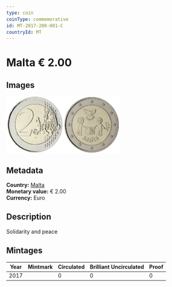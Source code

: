 ```yaml
---
type: coin
coinType: commemorative
id: MT-2017-200-001-C
countryId: MT
---
```


# Malta € 2.00

## Images

<img src="../../Images/common-2007-200.webp" height="150" alt="Front image"><img src="Images/MT-2017-200-001.webp" height="150" alt="Back image">

## Metadata

**Country:** [Malta](../../Countries/Malta/index.md)\
**Monetary value:** € 2.00\
**Currency:** Euro

## Description
Solidarity and peace

## Mintages

| Year | Mintmark | Circulated | Brilliant Uncirculated | Proof |
| ---- | -------- | ---------- | ---------------------- | ----- |
| 2017 | | 0 | 0 | 0 |
